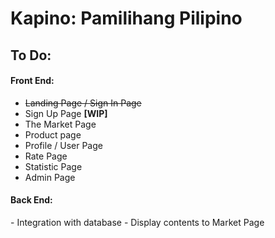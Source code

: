# Kapino: Pamilihang Pilipino
## To Do: ##
<h4>Front End:</h4>

 - <strike>Landing Page / Sign In Page</strike>
 - Sign Up Page <strong>[WIP]</strong>
 - The Market Page
 - Product page
 - Profile / User Page
 - Rate Page
 - Statistic Page
 - Admin Page

<h4>Back End:</h4>
- Integration with database
- Display contents to Market Page
